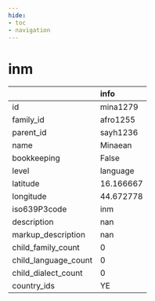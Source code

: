 ```yaml
---
hide:
- toc
- navigation
---
```

# inm
|                      | info      |
|:---------------------|:----------|
| id                   | mina1279  |
| family_id            | afro1255  |
| parent_id            | sayh1236  |
| name                 | Minaean   |
| bookkeeping          | False     |
| level                | language  |
| latitude             | 16.166667 |
| longitude            | 44.672778 |
| iso639P3code         | inm       |
| description          | nan       |
| markup_description   | nan       |
| child_family_count   | 0         |
| child_language_count | 0         |
| child_dialect_count  | 0         |
| country_ids          | YE        |